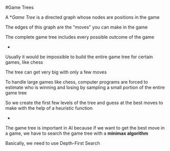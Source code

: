 #Game Trees

A **Game Tree* is a directed graph whose nodes are positions in the game

The edges of this graph are the "moves" you can make in the game

The complete game tree includes every possible outcome of the game

-

Usually it would be impossible to build the entire game tree for certain games, like chess

The tree can get very big with only a few moves

To handle large games like chess, computer programs are forced to estimate who is winning and losing by sampling a small portion of the entire game tree

So we create the first few levels of the tree and guess at the best moves to make with the help of a heuristic function

-

The game tree is important in AI because if we want to get the best move in a game, we have to search the game tree with a **minimax algorithm**

Basically, we need to use Depth-First Search